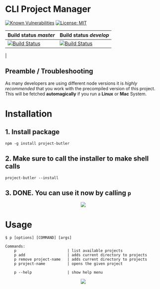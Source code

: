 CLI Project Manager
============

[![Known Vulnerabilities](https://snyk.io/test/github/activenode/project-butler/badge.svg)](https://snyk.io/test/github/activenode/project-butler)
[![License: MIT](https://img.shields.io/badge/License-MIT-green.svg)](https://opensource.org/licenses/MIT)


Build status *master* | Build status *develop* 
--- | --- |
[![Build Status](https://travis-ci.com/activenode/project-butler.svg?branch=master)](https://travis-ci.com/activenode/project-butler) | [![Build Status](https://travis-ci.com/activenode/project-butler.svg?branch=develop)](https://travis-ci.com/activenode/project-butler)  
 | 


## Preamble / Troubleshooting
As many developers are using different node versions it is *highly recommended* that you work with the precompiled version of this project. This will be fetched **automagically** if you run a **Linux** or **Mac** System.


# Installation

## 1. Install package
`npm -g install project-butler`

## 2. Make sure to call the installer to make shell calls
`project-butler --install`

## 3. DONE. You can use it now by calling `p`


<p align="center"><img src="demo/_install.gif?raw=true"/></p>

# Usage

```
$ p [options] [COMMAND] [args]

Commands:
    p                       | list available projects
    p add                   | adds current directory to projects
    p remove project-name   | adds current directory to projects
    p project-name          | opens the given project

    p --help                | show help menu
```

<p align="center"><img src="demo/_usage.gif?raw=true"/></p>

